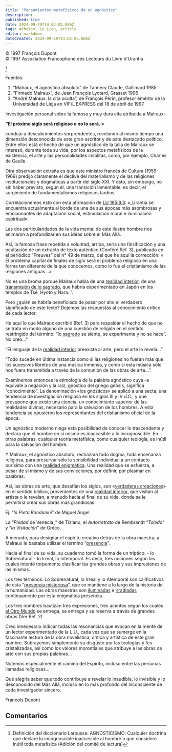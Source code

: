 ```yaml
---
title: "Pensamientos metafísicos de un agnóstico"
description: 
published: true
date: 2024-09-29T14:02:03.086Z
tags: Atheism, Le Lien, article
editor: markdown
dateCreated: 2024-09-29T14:02:03.086Z
---
```


<p class="v-card tema v-sheet--gris claro aclarar-3 px-2">© 1997 François Dupont<br>© 1997 Association Francophone des Lecteurs du Livre d'Urantia</p>


[^1]

Fuentes:

1. “Malraux, el agnóstico absoluto” de Tannery Claude, Gallimard 1985
2. “Firmado Malraux”, de Jean François Lyotard, Grasset 1996
3. “André Malraux: la cita oculta”, de François Périn, profesor emérito de la Universidad de Lieja en VIF/L'EXPRESS del 18 de abril de 1997.

Investigación personal sobre la famosa y muy dura cita atribuida a Malraux:

**“El próximo siglo será religioso o no lo será. »**

condujo a descubrimientos sorprendentes, revelando al mismo tiempo una dimensión desconocida de este gran escritor y de este destacado político. Entre ellos está el hecho de que un agnóstico de la talla de Malraux se interesó, durante toda su vida, por los aspectos metafísicos de la existencia, el arte y las personalidades insólitas, como, por ejemplo, Charles de Gaulle.

Otra observación extraña es que este ministro francés de Cultura (1959-1969) predijo claramente el declive del materialismo y de las religiones institucionales y dogmáticas a partir del siglo XXI. Y esto, sin embargo, no sin haber previsto, según él, una transición lamentable, es decir, el surgimiento de fundamentalismos religiosos tardíos.

Correlacionemos esto con esta afirmación de [LU 195:9.3](/es/The_Urantia_Book/195#p9_3): «_Urantia se encuentra actualmente al borde de una de sus épocas más asombrosas y emocionantes de adaptación social, estimulación moral e iluminación espiritual».

Las dos particularidades de la vida mental de este ilustre hombre nos animaron a profundizar en sus ideas sobre el Más Allá.

Así, la famosa frase repetida a voluntad, arriba, sería una falsificación y una ocultación de un extracto de texto auténtico (Conféré Ref. 3), publicado en el periódico “Preuves” del n° 49 de marzo, del que he aquí la corrección: « El problema capital de finales de siglo será el problema religioso en una forma tan diferente de la que conocemos, como lo fue el cristianismo de las religiones antiguas...»

No es una broma porque Malraux habla de una <ins>realidad interior</ins>, de una <ins>transmisión de lo sagrado</ins>, que habría experimentado en Japón en los templos de Tsé, Hyoto y Nara. ”.

Pero ¿quién se habría beneficiado de pasar por alto el verdadero significado de este texto? Dejemos las respuestas al conocimiento crítico de cada lector.

He aquí lo que Malraux escribió (Ref. 3) para respaldar el hecho de que no se trata en modo alguno de una cuestión de religión en el sentido restringido del término: “lo <ins>sagrado</ins> se siente, se experimenta y no se hace”. No creo..."

“El lenguaje de la <ins>realidad interior</ins> preexiste al arte, pero el arte lo revela...”

“Todo sucede en última instancia como si las religiones no fueran más que los sucesivos libretos de una música inmensa, y como si esta música sólo nos fuera transmitida a través de la comunión de las obras de arte…”.

Examinemos entonces la etimología de la palabra agnóstico cuya -a equivale a negación y la raíz, gnóstico del griego gnôsis, significa “conocimiento”. La denominación «los gnósticos» se aplicó a una secta, una tendencia de investigación religiosa en los siglos III y IV d.C., y que presupone que existe una ciencia, un conocimiento superior de las realidades divinas, necesario para la salvación de los hombres. A esta tendencia se opusieron los representantes del cristianismo oficial de la época.

Un agnóstico moderno niega esta posibilidad de conocer lo trascendente y declara que el hombre en sí mismo es inaccesible a lo incognoscible. En otras palabras, cualquier teoría metafísica, como cualquier teología, es inútil para la salvación del hombre.

Y Malraux, el agnóstico absoluto, rechazará todo dogma, toda enseñanza religiosa, para preservar sólo la sensibilidad individual a un contacto purísimo con una <ins>realidad enigmática</ins>. Una realidad que se esfuerza, a pesar de sí mismo y de sus convicciones, por definir, por plasmar en palabras.

Así, las obras de arte, que desafían los siglos, son «<ins>verdaderas creaciones</ins>» en el sentido bíblico, provenientes de una <ins>realidad interior</ins>, que visitan al artista o le revelan, a menudo hacia el final de su vida, donde se le permitiría crear sus obras más grandiosas.

Ej: “_la Pieta Rondanini_” de Miguel Ángel

La “_Piedad_ de Venecia_” de Tiziano, el _Autorretrato_ de Rembrandt “_Toledo_” y “_la Visitación_” de Gréco.

A menudo, para designar el espíritu creativo detrás de la obra maestra, a Malraux le bastaba utilizar el término “<ins>presencia</ins>”.

Hacia el final de su vida, su cuaderno tomó la forma de un tríptico: - lo Sobrenatural - lo Irreal, lo Intemporal. Es decir, tres nociones según las cuales intentó torpemente clasificar las grandes obras y sus impresiones de las mismas.

Los tres términos: Lo Sobrenatural, lo Irreal y lo Atemporal son calificativos de esta “<ins>presencia misteriosa</ins>”, que se mantiene a lo largo de la historia de la humanidad. Las obras maestras son <ins>iluminadas</ins> e <ins>irradiadas</ins> continuamente por esta enigmática presencia.

Los tres nombres bautizan tres expresiones, tres acentos según los cuales <ins>el Otro Mundo</ins> se entrega, se entrega y se reserva a través de grandes obras (Ver Ref. 2).

Creo innecesario indicar todas las resonancias que evocan en la mente de un lector experimentado de la L.U., cada vez que se sumerge en la fascinante lectura de la obra novelística, crítica y artística de este gran hombre. Subrayemos simplemente su disgusto por las teologías y fes cristalizadas, así como los valores morontiales que atribuye a las obras de arte con sus propias palabras...

Notemos especialmente el camino del Espíritu, incluso entre las personas llamadas religiosas...

Qué alegría saber que todo contribuye a revelar lo inaudible, lo invisible y lo desconocido del Más Allá, incluso en lo más profundo del inconsciente de cada investigador sincero.

Francois Dupont



## Comentarios

[^1]: Definición del diccionario Larousse: AGNOSTICISMO: Cualquier doctrina que declare lo incognoscible inaccesible al hombre o que considere inútil toda metafísica (Adición del comité de lectura)